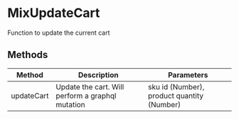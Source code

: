 # MixUpdateCart

Function to update the current cart

## Methods

<!-- @vuese:MixUpdateCart:methods:start -->
|Method|Description|Parameters|
|---|---|---|
|updateCart|Update the cart. Will perform a graphql mutation|sku id (Number), product quantity (Number)|

<!-- @vuese:MixUpdateCart:methods:end -->


